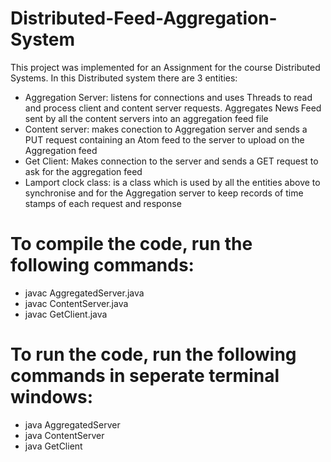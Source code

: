 # Distributed-Feed-Aggregation-System
This project was implemented for an Assignment for the course Distributed Systems. 
In this Distributed system there are 3 entities:
* Aggregation Server: listens for connections and uses Threads to read and process client and content server requests. Aggregates News Feed sent by all the content servers into an aggregation feed file
* Content server: makes conection to Aggregation server and sends a PUT request containing an Atom feed to the server to upload on the Aggregation feed
* Get Client: Makes connection to the server and sends a GET request to ask for the aggregation feed
* Lamport clock class: is a class which is used by all the entities above to synchronise and for the Aggregation server to keep records of time stamps of each request and response


# To compile the code, run the following commands:
* javac AggregatedServer.java
* javac ContentServer.java
* javac GetClient.java


# To run the code, run the following commands in seperate terminal windows:
* java AggregatedServer
* java ContentServer
* java GetClient
